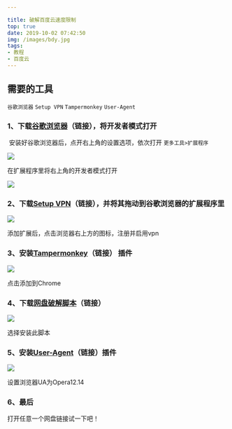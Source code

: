 ```yaml
---

title: 破解百度云速度限制
top: true
date: 2019-10-02 07:42:50
img: /images/bdy.jpg
tags:
- 教程
- 百度云
---
```


## 需要的工具

`谷歌浏览器` `Setup VPN` `Tampermonkey` `User-Agent`





### 1、下载[谷歌浏览器](https://www.google.cn/chrome/)（链接），将开发者模式打开

​			安装好谷歌浏览器后，点开右上角的设置选项，依次打开 `更多工具>扩展程序`

![](https://s2.ax1x.com/2019/10/04/uD1dCd.jpg)

在扩展程序里将右上角的开发者模式打开

![](https://s2.ax1x.com/2019/10/04/uD3Hyt.png)

### 2、下载[Setup VPN](https://share.weiyun.com/5aYIZWq)（链接），并将其拖动到谷歌浏览器的扩展程序里

![](https://s2.ax1x.com/2019/10/04/uDGqIS.png)

添加扩展后，点击浏览器右上方的图标，注册并启用vpn

### 3、安装[Tampermonkey](https://chrome.google.com/webstore/detail/tampermonkey/dhdgffkkebhmkfjojejmpbldmpobfkfo)（链接） 插件

![](https://s2.ax1x.com/2019/10/04/uDtpNT.png)

点击添加到Chrome

### 4、下载[网盘破解脚本](https://greasyfork.org/zh-CN/scripts/387135-百度网盘vip破解-超大文件直链下载-不限速下载-永久生效-由于版权问题-暂不支持提取码嗅探啦)（链接）

![](https://s2.ax1x.com/2019/10/04/uDtNUf.png)

选择安装此脚本

### 5、安装[User-Agent](https://chrome.google.com/webstore/detail/user-agent-switcher-for-c/djflhoibgkdhkhhcedjiklpkjnoahfmg)（链接）插件

![](http://pandownload.com/gitbook/images/chrome-ua.gif)

设置浏览器UA为Opera12.14

### 6、最后

打开任意一个网盘链接试一下吧！